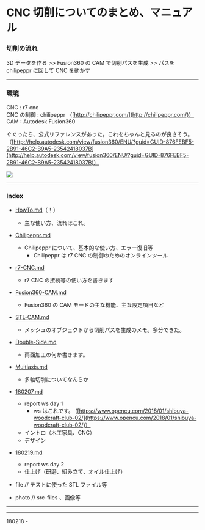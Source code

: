 # CNC 切削についてのまとめ、マニュアル  

### 切削の流れ  

3D データを作る >> Fusion360 の CAM で切削パスを生成 >> パスを chilipeppr に回して CNC を動かす  


---  


### 環境  

CNC : r7 cnc  
CNC の制御 : chilipeppr （[http://chilipeppr.com/](http://chilipeppr.com/)）  
CAM : Autodesk Fusion360  

ぐぐったら、公式リファレンスがあった。これをちゃんと見るのが良さそう。  
（[http://help.autodesk.com/view/fusion360/ENU/?guid=GUID-876FEBF5-2B91-46C2-B9A5-23542418037B](http://help.autodesk.com/view/fusion360/ENU/?guid=GUID-876FEBF5-2B91-46C2-B9A5-23542418037B)）  

[![](https://img.youtube.com/vi/DDYNxq84B_4/0.jpg)](https://www.youtube.com/watch?v=DDYNxq84B_4)



---  

### Index  

- [HowTo.md](https://github.com/naysok/Study-CAM-Fusion360-CNC/blob/master/HowTo.md)（！）  
  - 主な使い方、流れはこれ。  

- [Chilipeppr.md](https://github.com/naysok/Study-CAM-Fusion360-CNC/blob/master/Chilipeppr.md)  
  - Chilipeppr について、基本的な使い方、エラー復旧等  
    - Chilipeppr は r7 CNC の制御のためのオンラインツール  

- [r7-CNC.md](https://github.com/naysok/Study-CAM-Fusion360-CNC/blob/master/r7-CNC.md)
  - r7 CNC の接続等の使い方を書きます  

- [Fusion360-CAM.md](https://github.com/naysok/Study-CAM-Fusion360-CNC/blob/master/Fusion360-CAM.md)  
  - Fusion360 の CAM モードの主な機能、主な設定項目など  

- [STL-CAM.md](https://github.com/naysok/Study-CAM-Fusion360-CNC/blob/master/STL-CAM.md)  
  - メッシュのオブジェクトから切削パスを生成のメモ。多分できた。  

- [Double-Side.md](https://github.com/naysok/Study-CAM-Fusion360-CNC/blob/master/Double-Side.md)  
  - 両面加工の何か書きます。  

- [Multiaxis.md](https://github.com/naysok/Study-CAM-Fusion360-CNC/blob/master/Multiaxis.md)  
  - 多軸切削についてなんらか  

- [180207.md](https://github.com/naysok/Study-CAM-Fusion360-CNC/blob/master/180207.md)  
  - report ws day 1  
    - ws はこれです。 ([https://www.opencu.com/2018/01/shibuya-woodcraft-club-02/](https://www.opencu.com/2018/01/shibuya-woodcraft-club-02/)）    
  - イントロ（木工家具、CNC）  
  - デザイン  

- [180219.md](https://github.com/naysok/Study-CAM-Fusion360-CNC/blob/master/180219.md)  
  - report ws day 2  
  - 仕上げ（研磨、組み立て、オイル仕上げ）  

- file // テストに使った STL ファイル等  

- photo // src-files 、画像等  


---  

---  


180218 -  
